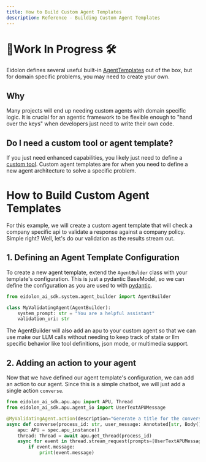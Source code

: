 ```yaml
---
title: How to Build Custom Agent Templates
description: Reference - Building Custom Agent Templates
---
```

# 🚨Work In Progress 🛠️

Eidolon defines several useful built-in [AgentTemplates](/docs/components/agents/overview) out of the box, but for domain 
specific problems, you may need to create your own.

## Why
Many projects will end up needing custom agents with domain specific logic. It is crucial for an agentic framework to be 
flexible enough to "hand over the keys" when developers just need to write their own code. 

## Do I need a custom tool or agent template?
If you just need enhanced capabilities, you likely just need to define a [custom tool](/docs/howto/build_custom_tools/).
Custom agent templates are for when you need to define a new agent architecture to solve a specific problem.

# How to Build Custom Agent Templates
For this example, we will create a custom agent template that will check a company specific api to validate a response 
against a company policy. Simple right? Well, let's do our validation as the results stream out.

## 1. Defining an Agent Template Configuration

To create a new agent template, extend the `AgentBulder` class with your template's configuration. This is just a 
pydantic BaseModel, so we can define the configuration as you are used to with 
[pydantic](https://docs.pydantic.dev/latest/).

```python
from eidolon_ai_sdk.system.agent_builder import AgentBuilder

class MyValidatingAgent(AgentBuilder):
    system_prompt: str = "You are a helpful assistant"
    validation_uri: str
```

The AgentBuilder will also add an apu to your custom agent so that we can use make our LLM calls without needing to keep 
track of state or llm specific behavior like tool definitions, json mode, or multimedia support.

## 2. Adding an action to your agent

Now that we have defined our agent template's configuration, we can add an action to our agent. Since this is a simple 
chatbot, we will just add a single action `converse`.

```python
from eidolon_ai_sdk.apu.apu import APU, Thread
from eidolon_ai_sdk.apu.agent_io import UserTextAPUMessage

@MyValidatingAgent.action(description="Generate a title for the conversation", allowed_states=["initialized", "idle"])
async def converse(process_id: str, user_message: Annotated[str, Body()], spec: MyValidatingAgent):
    apu: APU = spec.apu_instance()
    thread: Thread = await apu.get_thread(process_id)
    async for event in thread.stream_request(prompts=[UserTextAPUMessage(prompt=user_message)]):
        if event.message:
            print(event.message)
```
